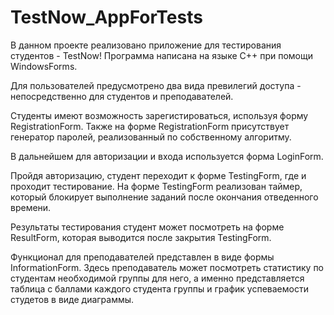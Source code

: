 # TestNow_AppForTests

В данном проекте реализовано приложение для тестирования студентов - TestNow! Программа написана на языке С++ при помощи WindowsForms.

Для пользователей предусмотрено два вида превилегий доступа - непосредственно для студентов и преподавателей.

Студенты имеют возможность зарегистироваться, используя форму RegistrationForm. Также на форме RegistrationForm присутствует генератор паролей, реализованный по собственному алгоритму.

В дальнейшем для авторизации и входа используется форма LoginForm. 

Пройдя авторизацию, студент переходит к форме TestingForm, где и проходит тестирование. На форме TestingForm реализован таймер, который блокирует выполнение заданий после окончания отведенного времени.

Результаты тестирования студент может посмотреть на форме ResultForm, которая выводится после закрытия TestingForm.

Функционал для преподавателей представлен в виде формы InformationForm. Здесь преподаватель может посмотреть статистику по студентам необходимой группы для него, а именно представляется таблица с баллами каждого студента группы и график успеваемости студетов в виде диаграммы.
